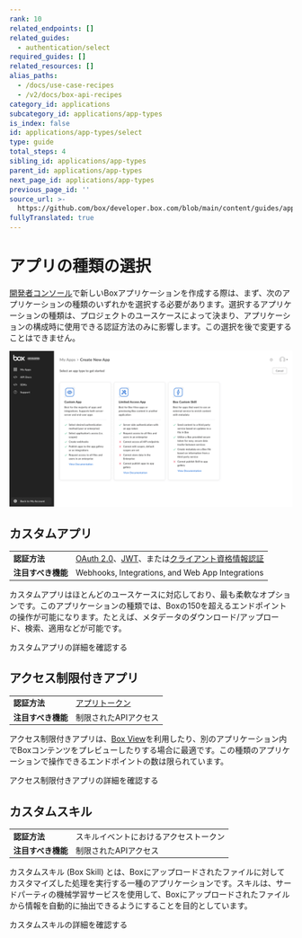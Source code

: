 ```yaml
---
rank: 10
related_endpoints: []
related_guides:
  - authentication/select
required_guides: []
related_resources: []
alias_paths:
  - /docs/use-case-recipes
  - /v2/docs/box-api-recipes
category_id: applications
subcategory_id: applications/app-types
is_index: false
id: applications/app-types/select
type: guide
total_steps: 4
sibling_id: applications/app-types
parent_id: applications/app-types
next_page_id: applications/app-types
previous_page_id: ''
source_url: >-
  https://github.com/box/developer.box.com/blob/main/content/guides/applications/app-types/select.md
fullyTranslated: true
---
```

# アプリの種類の選択

[開発者コンソール][dev-console]で新しいBoxアプリケーションを作成する際は、まず、次のアプリケーションの種類のいずれかを選択する必要があります。選択するアプリケーションの種類は、プロジェクトのユースケースによって決まり、アプリケーションの構成時に使用できる認証方法のみに影響します。この選択を後で変更することはできません。

<ImageFrame shadow center>

![アプリの種類の選択](images/select-app-type.png)

</ImageFrame>

## カスタムアプリ

|             |                                                       |
| ----------- | ----------------------------------------------------- |
| **認証方法**    | [OAuth 2.0][oauth2]、[JWT][jwt]、または[クライアント資格情報認証][ccg] |
| **注目すべき機能** | Webhooks, Integrations, and Web App Integrations      |

カスタムアプリはほとんどのユースケースに対応しており、最も柔軟なオプションです。このアプリケーションの種類では、Boxの150を超えるエンドポイントの操作が可能になります。たとえば、メタデータのダウンロード/アップロード、検索、適用などが可能です。

<CTA to="g://applications/app-types/custom-apps">

カスタムアプリの詳細を確認する

</CTA>

## アクセス制限付きアプリ

|             |                      |
| ----------- | -------------------- |
| **認証方法**    | [アプリトークン][app-token] |
| **注目すべき機能** | 制限されたAPIアクセス         |

アクセス制限付きアプリは、[Box View][view-app]を利用したり、別のアプリケーション内でBoxコンテンツをプレビューしたりする場合に最適です。この種類のアプリケーションで操作できるエンドポイントの数は限られています。

<CTA to="g://applications/app-types/limited-access-apps">

アクセス制限付きアプリの詳細を確認する

</CTA>

## カスタムスキル

|             |                     |
| ----------- | ------------------- |
| **認証方法**    | スキルイベントにおけるアクセストークン |
| **注目すべき機能** | 制限されたAPIアクセス        |

カスタムスキル (Box Skill) とは、Boxにアップロードされたファイルに対してカスタマイズした処理を実行する一種のアプリケーションです。スキルは、サードパーティの機械学習サービスを使用して、Boxにアップロードされたファイルから情報を自動的に抽出できるようにすることを目的としています。

<CTA to="g://applications/app-types/custom-skills">

カスタムスキルの詳細を確認する

</CTA>

[oauth2]: g://authentication/oauth2

[jwt]: g://authentication/jwt

[app-token]: g://authentication/app-token

[custom-apps]: g://applications/app-types/custom-apps

[dev-console]: https://app.box.com/developers/console

[view-app]: g://embed/box-view

[ccg]: g://authentication/client-credentials
